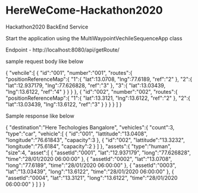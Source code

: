 # HereWeCome-Hackathon2020

Hackathon2020
BackEnd Service

Start the application using the MultiWaypointVechileSequenceApp class

Endpoint - http://localhost:8080/api/getRoute/

sample request body like below

{ 
   "vehcile":[ 
      { 
         "id":"001",
         "number":"001",
         "routes":{ 
            "positionReferenceMap":{ 
               "1":{ 
                  "lat":13.0708,
                  "lng":77.6189,
                  "ref":"2"
               },
               "2":{ 
                  "lat":12.937179,
                  "lng":77.626828,
                  "ref":"3"
               },
               "3":{ 
                  "lat":13.03439,
                  "lng":13.6122,
                  "ref":"4"
               }
            }
         }
      },
      { 
         "id":"002",
         "number":"002",
         "routes":{ 
            "positionReferenceMap":{ 
               "1":{ 
                  "lat":13.3121,
                  "lng":13.6122,
                  "ref":"2"
               },
               "2":{ 
                  "lat":13.03439,
                  "lng":13.6122,
                  "ref":"3"
               }
            }
         }
      }
   ]
}


Sample response like below

{ 
   "destination":"Here Techologies Bangalore",
   "vehicles":{ 
      "count":3,
      "type":"car",
      "vehicle":[ 
         { 
            "id":"001",
            "lattitude":"13.0408",
            "longitude":"76.61843",
            "capacity":3
         },
         { 
            "id":"002",
            "lattitude":"13.3232",
            "longitude":"75.6184",
            "capacity":2
         }
      ]
   },
   "assets":{ 
      "type":"human",
      "size":4,
      "asset":[ 
         { 
            "assetId":"0001",
            "lat":"12.937179",
            "long":"77.626828",
            "time":"28/01/2020 06:00:00"
         },
         { 
            "assetId":"0002",
            "lat":"13.0708",
            "long":"77.6189",
            "time":"28/01/2020 06:00:00"
         },
         { 
            "assetId":"0003",
            "lat":"13.03439",
            "long":"13.6122",
            "time":"28/01/2020 06:00:00"
         },
         { 
            "assetId":"0004",
            "lat":"13.3121",
            "long":"13.6122",
            "time":"28/01/2020 06:00:00"
         }
      ]
   }
}



